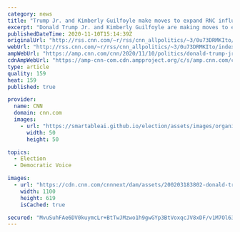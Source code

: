 ```yaml
---
category: news
title: "Trump Jr. and Kimberly Guilfoyle make moves to expand RNC influence and possibly takeover, sources say"
excerpt: "Donald Trump Jr. and Kimberly Guilfoyle are making moves to expand their influence at the Republican National Committee, three GOP sources, including advisers to the President tell CNN. Some sources say they may seek to take over the party structure themselves.\n    \n"
publishedDateTime: 2020-11-10T15:14:39Z
originalUrl: "http://rss.cnn.com/~r/rss/cnn_allpolitics/~3/0u73DRMKIto/index.html"
webUrl: "http://rss.cnn.com/~r/rss/cnn_allpolitics/~3/0u73DRMKIto/index.html"
ampWebUrl: "https://amp.cnn.com/cnn/2020/11/10/politics/donald-trump-jr-kimberly-guilfoyle-rnc/index.html"
cdnAmpWebUrl: "https://amp-cnn-com.cdn.ampproject.org/c/s/amp.cnn.com/cnn/2020/11/10/politics/donald-trump-jr-kimberly-guilfoyle-rnc/index.html"
type: article
quality: 159
heat: 159
published: true

provider:
  name: CNN
  domain: cnn.com
  images:
    - url: "https://smartableai.github.io/election/assets/images/organizations/cnn.com-50x50.jpg"
      width: 50
      height: 50

topics:
  - Election
  - Democratic Voice

images:
  - url: "https://cdn.cnn.com/cnnnext/dam/assets/200203183802-donald-trump-jr-super-tease.jpg"
    width: 1100
    height: 619
    isCached: true

secured: "MvuSuhFAe6DV0kuymcLr+BtTwJMzwo1h9gwGYp3BtVoxqcJV8xDF/v1M7Ol63JktceQHC97AMXSsM3+HfR0MU5SWTJfHECzIaKYF17MMlK8IN4y0lq/o3F531pilxNyqADfjXaLQMRsYWifCg+XjgpjbLJKNMGG1uEgH+Hm0xNT/ZnMyHS3wfgJBcuRt3Ct4HIPz9exgAmn82AecLD1eeXwK3nCdfn9ZNIVACKLRc4Ti5Y9dFpAtFLpAPqIa13dy5TBFbQ37nzSGfFOT1dEK5GjVDO8C/j10g33F+KP9/ea08ZxwGYoPj3UZqX5k5duRHwo5yWpLt1c+1n0Kc5YzYjOi64yXF4W7Tzsnmxr2Nhw=;g6JV9Wi2HHwqM9RLz87UMg=="
---
```


